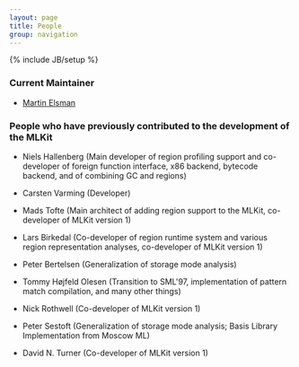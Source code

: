 ```yaml
---
layout: page
title: People
group: navigation
---
```

{% include JB/setup %}

### Current Maintainer

* [Martin Elsman](http://www.elsman.com)

### People who have previously contributed to the development of the MLKit

* Niels Hallenberg (Main developer of region profiling support and co-developer of foreign function interface, x86 backend, bytecode backend, and of combining GC and regions)

* Carsten Varming (Developer)

* Mads Tofte (Main architect of adding region support to the MLKit, co-developer of MLKit version 1)

* Lars Birkedal (Co-developer of region runtime system and various region representation analyses, co-developer of MLKit version 1)

* Peter Bertelsen (Generalization of storage mode analysis)

* Tommy Højfeld Olesen (Transition to SML'97, implementation of pattern match compilation, and many other things)

* Nick Rothwell (Co-developer of MLKit version 1)

* Peter Sestoft (Generalization of storage mode analysis; Basis Library Implementation from Moscow ML)

* David N. Turner (Co-developer of MLKit version 1)
